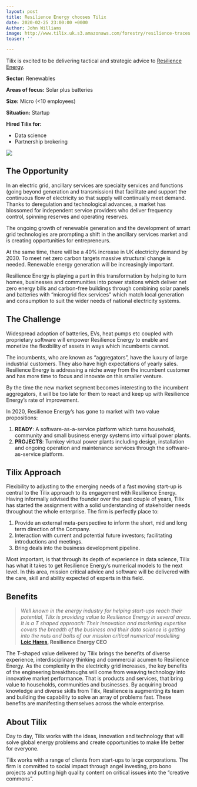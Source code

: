 ```yaml
---
layout: post
title: Resilience Energy chooses Tilix
date: 2020-02-25 23:00:00 +0000
Author: John Williams
image: http://www.tilix.uk.s3.amazonaws.com/forestry/resilience-traces.png
teaser: ''

---
```

Tilix is excited to be delivering tactical and strategic advice to [Resilience Energy](https://www.resilienceenergy.co.uk).

**Sector:** Renewables

**Areas of focus:** Solar plus batteries

**Size:** Micro (<10 employees)

**Situation:** Startup

**Hired Tilix for:**

* Data science
* Partnership brokering

![](http://www.tilix.uk.s3.amazonaws.com/forestry/resilience-traces.png)

## The Opportunity

In an electric grid, ancillary services are specialty services and functions (going beyond generation and transmission) that facilitate and support the continuous flow of electricity so that supply will continually meet demand. Thanks to deregulation and technological advances, a market has blossomed for independent service providers who deliver frequency control, spinning reserves and operating reserves.

The ongoing growth of renewable generation and the development of smart grid technologies are prompting a shift in the ancillary services market and is creating opportunities for entrepreneurs.

At the same time, there will be a 40% increase in UK electricity demand by 2030. To meet net zero carbon targets massive structural change is needed. Renewable energy generation will be increasingly important.

Resilience Energy is playing a part in this transformation by helping to turn homes, businesses and communities into power stations which deliver net zero energy bills and carbon-free buildings through combining solar panels and batteries with “microgrid flex services” which match local generation and consumption to suit the wider needs of national electricity systems.

## The Challenge

Widespread adoption of batteries, EVs, heat pumps etc coupled with proprietary software will empower Resilience Energy to enable and monetize the flexibility of assets in ways which incumbents cannot.

The incumbents, who are known as “aggregators”, have the luxury of large industrial customers. They also have high expectations of yearly sales. Resilience Energy is addressing a niche away from the incumbent customer and has more time to focus and innovate on this smaller venture.

By the time the new market segment becomes interesting to the incumbent aggregators, it will be too late for them to react and keep up with Resilience Energy’s rate of improvement.

In 2020, Resilience Energy’s has gone to market with two value propositions:

1. **READY**: A software-as-a-service platform which turns household, community and small business energy systems into virtual power plants.
2. **PROJECTS**: Turnkey virtual power plants including design, installation and ongoing operation and maintenance services through the software-as-service platform.

## Tilix Approach

Flexibility to adjusting to the emerging needs of a fast moving start-up is central to the Tilix approach to its engagement with Resilience Energy. Having informally advised the founder over the past couple of years, Tilix has started the assignment with a solid understanding of stakeholder needs throughout the whole enterprise. The firm is perfectly place to:

1. Provide an external meta-perspective to inform the short, mid and long term direction of the Company.
2. Interaction with current and potential future investors; facilitating introductions and meetings.
3. Bring deals into the business development pipeline.

Most important, is that through its depth of experience in data science, Tilix has what it takes to get Resilience Energy’s numerical models to the next level. In this area, mission critical advice and software will be delivered with the care, skill and ability expected of experts in this field.

## Benefits

> _Well known in the energy industry for helping start-ups reach their potential, Tilix is providing value to Resilience Energy in several areas. It is a T shaped approach: Their innovation and marketing expertise covers the breadth of the business and their data science is getting into the nuts and bolts of our mission critical numerical modelling_ [**Loic Hares**](https://www.linkedin.com/in/loic-hares/)**, Resilience Energy CEO**

The T-shaped value delivered by Tilix brings the benefits of diverse experience, interdisciplinary thinking and commercial acumen to Resilience Energy. As the complexity in the electricity grid increases, the key benefits of the engineering breakthroughs will come from weaving technology into innovative market performance. That is products and services, that bring value to households, communities and businesses. By acquiring broad knowledge and diverse skills from Tilix, Resilience is augmenting its team and building the capability to solve an array of problems fast. These benefits are manifesting themselves across the whole enterprise.

## About Tilix

Day to day, Tilix works with the ideas, innovation and technology that will solve global energy problems and create opportunities to make life better for everyone.

Tilix works with a range of clients from start-ups to large corporations. The firm is committed to social impact through angel investing, pro bono projects and putting high quality content on critical issues into the “creative commons”.